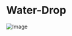 # Water-Drop
![Image](https://github.com/user-attachments/assets/9ad8205b-f295-4566-a4fa-f62f458e81ad)
